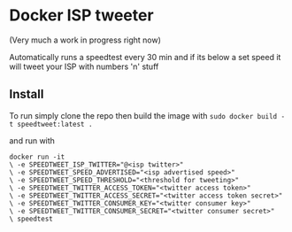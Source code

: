 Docker ISP tweeter
==
(Very much a work in progress right now)

Automatically runs a speedtest every 30 min and if its below a set speed it will tweet your ISP with numbers 'n' stuff

Install
--

To run simply clone the repo then build the image with  ```sudo docker build -t speedtweet:latest .```  

and run with
```
docker run -it
\ -e SPEEDTWEET_ISP_TWITTER="@<isp twitter>"
\ -e SPEEDTWEET_SPEED_ADVERTISED="<isp advertised speed>"
\ -e SPEEDTWEET_SPEED_THRESHOLD="<threshold for tweeting>"
\ -e SPEEDTWEET_TWITTER_ACCESS_TOKEN="<twitter access token>"
\ -e SPEEDTWEET_TWITTER_ACCESS_SECRET="<twitter access token secret>"
\ -e SPEEDTWEET_TWITTER_CONSUMER_KEY="<twitter consumer key>"
\ -e SPEEDTWEET_TWITTER_CONSUMER_SECRET="<twitter consumer secret>"
\ speedtest
```
